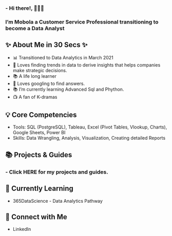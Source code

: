 ### - Hi there!, 🙋🏿‍♀️

### I’m Mobola a Customer Service Professional transitioning to become a Data Analyst



## **✨ About Me in 30 Secs ✨**

- 📊 Transitioned to Data Analytics in March 2021
- 📝 Loves finding trends in data to derive insights that helps companies make strategic decisions.
- 📚 A life long learner 
- 🔎 Loves googling to find answers.
- 📚 I’m currently learning Advanced Sql and Phython.
- 📺 A fan of K-dramas



## **💡 Core Competencies**
- Tools: SQL (PostgreSQL), Tableau, Excel (Pivot Tables, Vlookup, Charts), Google Sheets, Power BI
- Skills: Data Wrangling, Analysis, Visualization, Creating detailed Reports


## **📚 Projects & Guides**

### - Click HERE for my projects and guides.




## **📝 Currently Learning**

- 365DataScience - Data Analytics Pathway







## **🔌 Connect with Me**

- LinkedIn


<!---
bolamolu/bolamolu is a ✨ special ✨ repository because its `README.md` (this file) appears on your GitHub profile.
You can click the Preview link to take a look at your changes.
--->
